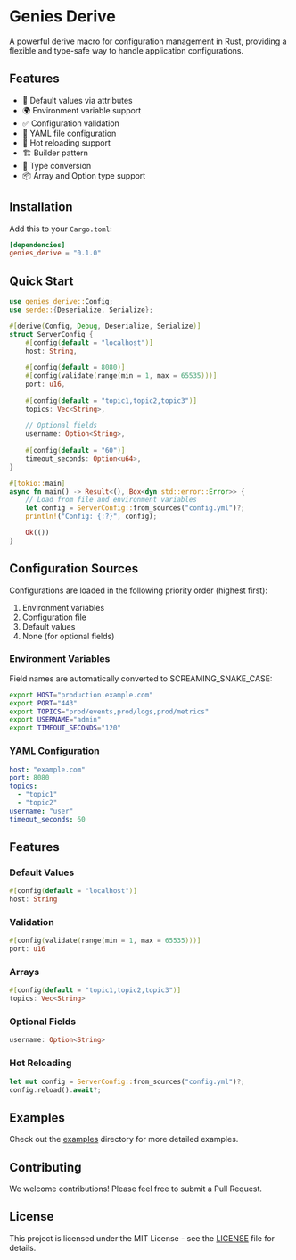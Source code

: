 # Genies Derive

A powerful derive macro for configuration management in Rust, providing a flexible and type-safe way to handle application configurations.

## Features

- 🔧 Default values via attributes
- 🌍 Environment variable support
- ✅ Configuration validation
- 📁 YAML file configuration
- 🔄 Hot reloading support
- 🏗️ Builder pattern
- 🔄 Type conversion
- 📦 Array and Option type support

## Installation

Add this to your `Cargo.toml`:

```toml
[dependencies]
genies_derive = "0.1.0"
```

## Quick Start

```rust
use genies_derive::Config;
use serde::{Deserialize, Serialize};

#[derive(Config, Debug, Deserialize, Serialize)]
struct ServerConfig {
    #[config(default = "localhost")]
    host: String,
    
    #[config(default = 8080)]
    #[config(validate(range(min = 1, max = 65535)))]
    port: u16,
    
    #[config(default = "topic1,topic2,topic3")]
    topics: Vec<String>,
    
    // Optional fields
    username: Option<String>,
    
    #[config(default = "60")]
    timeout_seconds: Option<u64>,
}

#[tokio::main]
async fn main() -> Result<(), Box<dyn std::error::Error>> {
    // Load from file and environment variables
    let config = ServerConfig::from_sources("config.yml")?;
    println!("Config: {:?}", config);

    Ok(())
}
```

## Configuration Sources

Configurations are loaded in the following priority order (highest first):

1. Environment variables
2. Configuration file
3. Default values
4. None (for optional fields)

### Environment Variables

Field names are automatically converted to SCREAMING_SNAKE_CASE:

```bash
export HOST="production.example.com"
export PORT="443"
export TOPICS="prod/events,prod/logs,prod/metrics"
export USERNAME="admin"
export TIMEOUT_SECONDS="120"
```

### YAML Configuration

```yaml
host: "example.com"
port: 8080
topics:
  - "topic1"
  - "topic2"
username: "user"
timeout_seconds: 60
```

## Features

### Default Values

```rust
#[config(default = "localhost")]
host: String
```

### Validation

```rust
#[config(validate(range(min = 1, max = 65535)))]
port: u16
```

### Arrays

```rust
#[config(default = "topic1,topic2,topic3")]
topics: Vec<String>
```

### Optional Fields

```rust
username: Option<String>
```

### Hot Reloading

```rust
let mut config = ServerConfig::from_sources("config.yml")?;
config.reload().await?;
```

## Examples

Check out the [examples](examples/) directory for more detailed examples.

## Contributing

We welcome contributions! Please feel free to submit a Pull Request.

## License

This project is licensed under the MIT License - see the [LICENSE](LICENSE) file for details.
